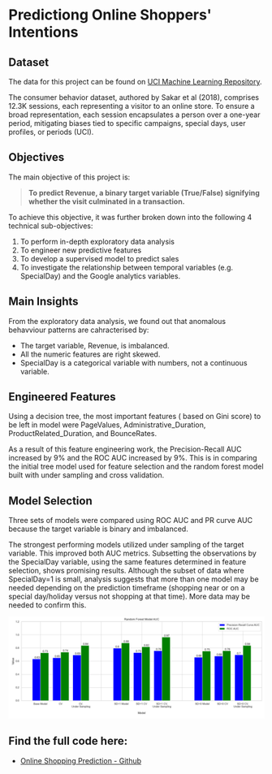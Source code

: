 # Predictiong Online Shoppers' Intentions

## Dataset

The data for this project can be found on [UCI Machine Learning Repository](https://www.kaggle.com/datasets/tangodelta/api-access-behaviour-anomaly-dataset/data).

The consumer behavior dataset, authored by Sakar et al (2018), comprises 12.3K sessions, each representing a visitor to an online store. To ensure a broad representation, each session encapsulates a person over a one-year period, mitigating biases tied to specific campaigns, special days, user profiles, or periods (UCI).

## Objectives

The main objective of this project is:

> **To predict Revenue, a binary target variable (True/False) signifying whether the visit culminated in a transaction.**

To achieve this objective, it was further broken down into the following 4 technical sub-objectives:

1. To perform in-depth exploratory data analysis
2. To engineer new predictive features
3. To develop a supervised model to predict sales
4. To investigate the relationship between temporal variables (e.g. SpecialDay) and the Google analytics variables.

## Main Insights

From the exploratory data analysis, we found out that anomalous behavviour patterns are cahracterised by:

- The target variable, Revenue, is imbalanced.
- All the numeric features are right skewed.
- SpecialDay is a categorical variable with numbers, not a continuous variable.

## Engineered Features

Using a decision tree, the most important features ( based on Gini score) to be left in model were PageValues, Administrative_Duration, ProductRelated_Duration, and BounceRates.

As a result of this feature engineering work, the Precision-Recall AUC increased by 9% and the ROC AUC increased by 9%. This is in comparing the initial tree model used for feature selection and the random forest model built with under sampling and cross validation.

## Model Selection

Three sets of models were compared using ROC AUC and PR curve AUC because the target variable is binary and imbalanced.

The strongest performing models utilized under sampling of the target variable. This improved both AUC metrics. Subsetting the observations by the SpecialDay variable, using the same features determined in feature selection, shows promising results. Although the subset of data where SpecialDay=1 is small, analysis suggests that more than one model may be needed depending on the prediction timeframe (shopping near or on a special day/holiday versus not shopping at that time). More data may be needed to confirm this.

![ROC and PR curves](images/models_comparison.png)


## Find the full code here:

* [Online Shopping Prediction - Github](https://github.com/griffin-reichmuth/Portfolio-Online-Shopping)
